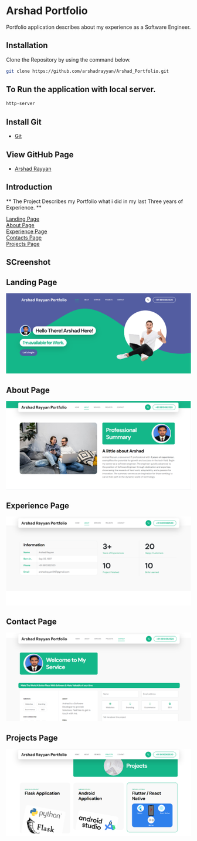 # Arshad Portfolio

Portfolio application describes about my experience as a Software Engineer.

## Installation

Clone the Repository by using the command below.

```bash
git clone https://github.com/arshadrayyan/Arshad_Portfolio.git
```

## To Run the application with local server.

```bash
http-server
```

## Install Git 
- [Git](https://git-scm.com/downloads)

## View GitHub Page

- [Arshad Rayyan](https://github.com/arshadrayyan)

## Introduction

** The Project Describes my Portfolio what i did in my last Three years of Experience. **

[Landing Page](#landing-page)  
[About Page](#About-page)  
[Experience Page](#Experience-Page)  
[Contacts Page](#Contacts-Page)  
[Projects Page](#Projects-Page)  


## SCreenshot   


## Landing Page
![Landing Page](/ScreenShots/FIrst%20Page.png?raw=true "Welcome Page")

## About Page
![About Page](/ScreenShots/About%20Page.png?raw=true "About Page")

## Experience Page
![Experience Page](/ScreenShots/Experience%20Page.png?raw=true "Experience Page")

## Contact Page
![Contacts Page](/ScreenShots/Contacts%20Page.png?raw=true "Contacts Page")

## Projects Page
![Projects Page](/ScreenShots/Projects%20Page.png?raw=true "Projects Page")
